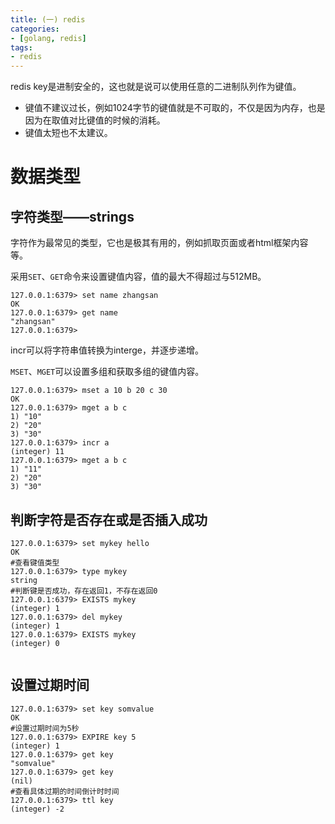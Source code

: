 ```yaml
---
title: (一) redis
categories: 
- [golang, redis]
tags:
- redis
---
```


redis key是进制安全的，这也就是说可以使用任意的二进制队列作为键值。

- 键值不建议过长，例如1024字节的键值就是不可取的，不仅是因为内存，也是因为在取值对比键值的时候的消耗。
- 键值太短也不太建议。

# 数据类型

## 字符类型——strings

字符作为最常见的类型，它也是极其有用的，例如抓取页面或者html框架内容等。

采用`SET`、`GET`命令来设置键值内容，值的最大不得超过与512MB。

```shell
127.0.0.1:6379> set name zhangsan
OK
127.0.0.1:6379> get name
"zhangsan"
127.0.0.1:6379>
```

incr可以将字符串值转换为interge，并逐步递增。

`MSET`、`MGET`可以设置多组和获取多组的键值内容。

```shell
127.0.0.1:6379> mset a 10 b 20 c 30
OK
127.0.0.1:6379> mget a b c
1) "10"
2) "20"
3) "30"
127.0.0.1:6379> incr a
(integer) 11
127.0.0.1:6379> mget a b c
1) "11"
2) "20"
3) "30"

```

## 判断字符是否存在或是否插入成功

```shell
127.0.0.1:6379> set mykey hello
OK
#查看键值类型
127.0.0.1:6379> type mykey
string
#判断键是否成功，存在返回1，不存在返回0
127.0.0.1:6379> EXISTS mykey
(integer) 1
127.0.0.1:6379> del mykey
(integer) 1
127.0.0.1:6379> EXISTS mykey
(integer) 0


```

## 设置过期时间

```shell
127.0.0.1:6379> set key somvalue
OK
#设置过期时间为5秒
127.0.0.1:6379> EXPIRE key 5
(integer) 1
127.0.0.1:6379> get key
"somvalue"
127.0.0.1:6379> get key
(nil)
#查看具体过期的时间倒计时时间
127.0.0.1:6379> ttl key
(integer) -2
```

